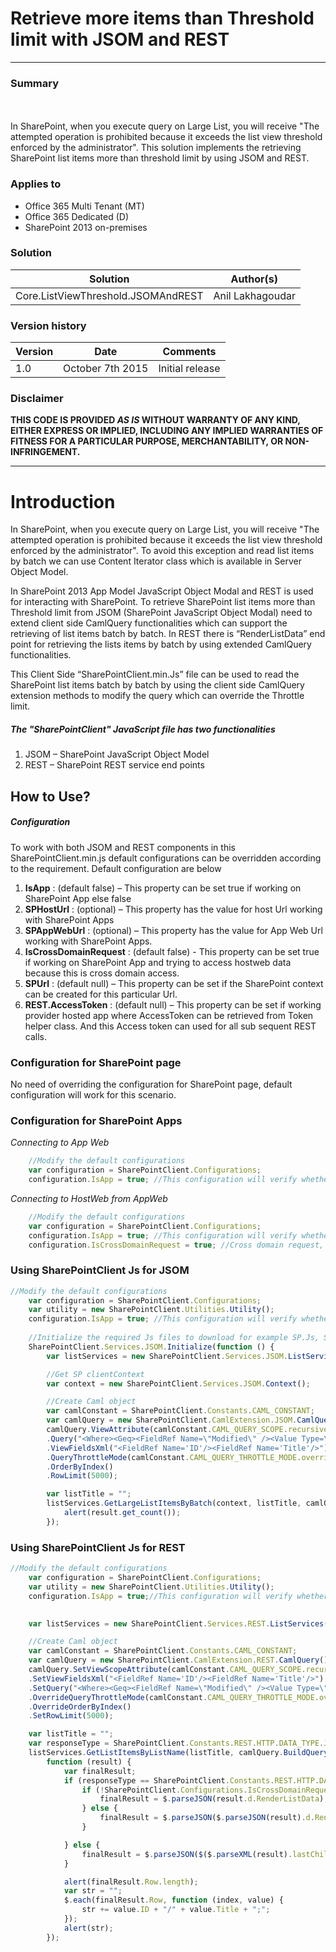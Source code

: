 # Retrieve more items than Threshold limit with JSOM and REST #
----------------------------------------------------------
### Summary ###
<br><br>
In SharePoint, when you execute query on Large List, you will receive "The attempted operation is prohibited because it exceeds the list view threshold enforced by the administrator". This solution implements the retrieving SharePoint list items more than threshold limit by using JSOM and REST.

### Applies to ###
-  Office 365 Multi Tenant (MT)
-  Office 365 Dedicated (D)
-  SharePoint 2013 on-premises


### Solution ###
Solution | Author(s)
---------|----------
Core.ListViewThreshold.JSOMAndREST | Anil Lakhagoudar

### Version history ###
Version  | Date | Comments
---------| -----| --------
1.0  | October 7th 2015 | Initial release

### Disclaimer ###
**THIS CODE IS PROVIDED *AS IS* WITHOUT WARRANTY OF ANY KIND, EITHER EXPRESS OR IMPLIED, INCLUDING ANY IMPLIED WARRANTIES OF FITNESS FOR A PARTICULAR PURPOSE, MERCHANTABILITY, OR NON-INFRINGEMENT.**


----------

# Introduction #

In SharePoint, when you execute query on Large List, you will receive "The attempted operation is prohibited because it exceeds the list view threshold enforced by the administrator". To avoid this exception and read list items by batch we can use Content Iterator class which is available in Server Object Model. 

In SharePoint 2013 App Model JavaScript Object Modal and REST is used for interacting with SharePoint. To retrieve SharePoint list items more than Threshold limit from JSOM (SharePoint JavaScript Object Modal) need to extend client side CamlQuery functionalities which can support the retrieving of list items batch by batch. In REST there is “RenderListData” end point for retrieving the lists items by batch by using extended CamlQuery functionalities.  

This Client Side “SharePointClient.min.Js” file can be used to read the SharePoint list items batch by batch by using the client side CamlQuery extension methods to modify the query which can override the Throttle limit.

##### The "SharePointClient" JavaScript file has two functionalities #####

1. JSOM – SharePoint JavaScript Object Model
2. REST – SharePoint REST service end points

## How to Use? ##

##### Configuration #####

To work with both JSOM and REST components in this SharePointClient.min.js default configurations can be overridden according to the requirement.
Default configuration are below

1. **IsApp** : (default false) – This property can be set true if working on SharePoint App else false
2. **SPHostUrl** : (optional) – This property has the value for host Url working with SharePoint Apps
3. **SPAppWebUrl** : (optional) – This property has the value for App Web Url working with SharePoint Apps.
4. **IsCrossDomainRequest** : (default false) -  This property can be set true if working on SharePoint App and trying                                                   to access hostweb data because this is cross domain access.
5. **SPUrl** : (default null) – This property can be set if the SharePoint context can be created for this particular                                 Url.
6. **REST.AccessToken**  : (default null) – This property can be set if working provider hosted app where AccessToken can         be retrieved from Token helper class. And this Access token can used for all sub sequent REST calls.


### Configuration for SharePoint page ###
No need of overriding the configuration for SharePoint page, default configuration will work for this scenario.

### Configuration for SharePoint Apps ###
_Connecting to App Web_

```javascript
    //Modify the default configurations 
    var configuration = SharePointClient.Configurations;
    configuration.IsApp = true; //This configuration will verify whether working on SharePoint App or Page
```
_Connecting to HostWeb from AppWeb_

```javascript
    //Modify the default configurations 
    var configuration = SharePointClient.Configurations;
    configuration.IsApp = true; //This configuration will verify whether working on SharePoint App or Page
    configuration.IsCrossDomainRequest = true; //Cross domain request, for example app web can request data from host     web.
```





### Using SharePointClient Js for JSOM ###

```javascript
//Modify the default configurations 
    var configuration = SharePointClient.Configurations;
    var utility = new SharePointClient.Utilities.Utility();
    configuration.IsApp = true; //This configuration will verify whether working on SharePoint App or Page
    
    //Initialize the required Js files to download for example SP.Js, SP.Runtime.js
    SharePointClient.Services.JSOM.Initialize(function () {
        var listServices = new SharePointClient.Services.JSOM.ListServices();

        //Get SP clientContext
        var context = new SharePointClient.Services.JSOM.Context();

        //Create Caml object
        var camlConstant = SharePointClient.Constants.CAML_CONSTANT;
        var camlQuery = new SharePointClient.CamlExtension.JSOM.CamlQuery();
        camlQuery.ViewAttribute(camlConstant.CAML_QUERY_SCOPE.recursiveAll)
        .Query("<Where><Geq><FieldRef Name=\"Modified\" /><Value Type=\"DateTime\" IncludeTimeValue=\"TRUE\" StorageTZ=\"TRUE\">2015-08-05T15:50:08</Value></Geq></Where>")
        .ViewFieldsXml("<FieldRef Name='ID'/><FieldRef Name='Title'/>")
        .QueryThrottleMode(camlConstant.CAML_QUERY_THROTTLE_MODE.override)
        .OrderByIndex()
        .RowLimit(5000);

        var listTitle = "";
        listServices.GetLargeListItemsByBatch(context, listTitle, camlQuery.BuildQuery(), function (result) {
            alert(result.get_count());
        });

```
### Using SharePointClient Js for REST ###

```javascript
//Modify the default configurations
    var configuration = SharePointClient.Configurations;
    var utility = new SharePointClient.Utilities.Utility();
    configuration.IsApp = true;//This configuration will verify whether working on SharePoint App or Page
    

    var listServices = new SharePointClient.Services.REST.ListServices();

    //Create Caml object
    var camlConstant = SharePointClient.Constants.CAML_CONSTANT;
    var camlQuery = new SharePointClient.CamlExtension.REST.CamlQuery();
    camlQuery.SetViewScopeAttribute(camlConstant.CAML_QUERY_SCOPE.recursiveAll)
    .SetViewFieldsXml("<FieldRef Name='ID'/><FieldRef Name='Title'/>")
    .SetQuery("<Where><Geq><FieldRef Name=\"Modified\" /><Value Type=\"DateTime\" IncludeTimeValue=\"TRUE\" StorageTZ=\"TRUE\">2014-08-05T15:50:08</Value></Geq></Where>")
    .OverrideQueryThrottleMode(camlConstant.CAML_QUERY_THROTTLE_MODE.override)
    .OverrideOrderByIndex()
    .SetRowLimit(5000);

    var listTitle = "";
    var responseType = SharePointClient.Constants.REST.HTTP.DATA_TYPE.JSON;
    listServices.GetListItemsByListName(listTitle, camlQuery.BuildQuery(), responseType,
        function (result) {
            var finalResult;
            if (responseType == SharePointClient.Constants.REST.HTTP.DATA_TYPE.JSON) {
                if (!SharePointClient.Configurations.IsCrossDomainRequest) {
                    finalResult = $.parseJSON(result.d.RenderListData);
                } else {
                    finalResult = $.parseJSON($.parseJSON(result).d.RenderListData);
                }

            } else {
                finalResult = $.parseJSON($($.parseXML(result).lastChild).text());
            }

            alert(finalResult.Row.length);
            var str = "";
            $.each(finalResult.Row, function (index, value) {
                str += value.ID + "/" + value.Title + ";";
            });
            alert(str);
        });
```
